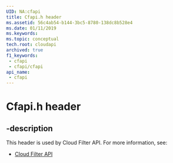 ```yaml
---
UID: NA:cfapi
title: Cfapi.h header
ms.assetid: 56c4ab54-b144-3bc5-8780-138dc8b528e4
ms.date: 01/11/2019
ms.keywords: 
ms.topic: conceptual
tech.root: cloudapi
archived: true
f1_keywords:
 - cfapi
 - cfapi/cfapi
api_name:
 - cfapi
---
```


# Cfapi.h header


## -description

This header is used by Cloud Filter API. For more information, see:

- [Cloud Filter API](../_cloudapi/index.md)

